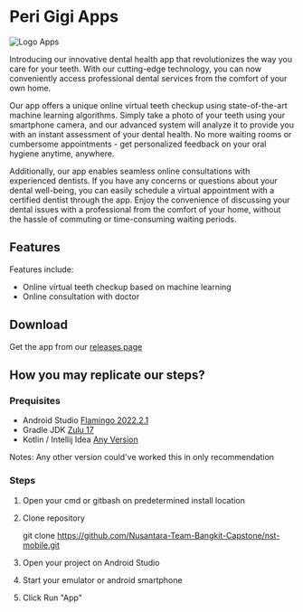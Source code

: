 #  Peri Gigi Apps
![Logo Apps](https://github.com/Nusantara-Team-Bangkit-Capstone/nst-mobile/assets/91375499/5a86e545-ef6d-499c-b6bd-5a5114b25905)

Introducing our innovative dental health app that revolutionizes the way you care for your teeth. With our cutting-edge technology, you can now conveniently access professional dental services from the comfort of your own home.

Our app offers a unique online virtual teeth checkup using state-of-the-art machine learning algorithms. Simply take a photo of your teeth using your smartphone camera, and our advanced system will analyze it to provide you with an instant assessment of your dental health. No more waiting rooms or cumbersome appointments - get personalized feedback on your oral hygiene anytime, anywhere.

Additionally, our app enables seamless online consultations with experienced dentists. If you have any concerns or questions about your dental well-being, you can easily schedule a virtual appointment with a certified dentist through the app. Enjoy the convenience of discussing your dental issues with a professional from the comfort of your home, without the hassle of commuting or time-consuming waiting periods.


## Features
Features include:
* Online virtual teeth checkup based on machine learning
* Online consultation with doctor


## Download
Get the app from our [releases page](https://github.com/Nusantara-Team-Bangkit-Capstone/nst-mobile/releases)


## How you may replicate our steps?

### Prequisites
 - Android Studio [Flamingo 2022.2.1](https://developer.android.com/studio?gclid=CjwKCAjw4ZWkBhA4EiwAVJXwqR3G0l6KmG0n4iqLQJhBWLTtVdLlI1O9FB8LYRhv3tkndHY2NnxCohoCEw0QAvD_BwE&gclsrc=aw.ds)
 - Gradle JDK [Zulu 17](https://www.azul.com/downloads/?version=java-17-lts&package=jdk#zulu)
 - Kotlin / Intellij Idea [Any Version](https://www.jetbrains.com/idea/download/#section=windows)

Notes: Any other version could've worked this in only recommendation

### Steps
1. Open your cmd or gitbash on predetermined install location

2. Clone repository

    git clone https://github.com/Nusantara-Team-Bangkit-Capstone/nst-mobile.git
    

3. Open your project on Android Studio

4. Start your emulator or android smartphone

5. Click Run "App" 



